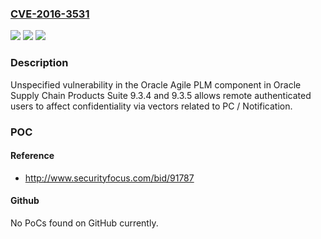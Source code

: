 ### [CVE-2016-3531](https://cve.mitre.org/cgi-bin/cvename.cgi?name=CVE-2016-3531)
![](https://img.shields.io/static/v1?label=Product&message=n%2Fa&color=blue)
![](https://img.shields.io/static/v1?label=Version&message=n%2Fa&color=blue)
![](https://img.shields.io/static/v1?label=Vulnerability&message=n%2Fa&color=brighgreen)

### Description

Unspecified vulnerability in the Oracle Agile PLM component in Oracle Supply Chain Products Suite 9.3.4 and 9.3.5 allows remote authenticated users to affect confidentiality via vectors related to PC / Notification.

### POC

#### Reference
- http://www.securityfocus.com/bid/91787

#### Github
No PoCs found on GitHub currently.


